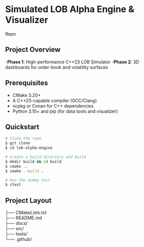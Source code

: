 # Simulated LOB Alpha Engine & Visualizer

Repo

## Project Overview

-**Phase 1**: High-performance C++23 LOB Simulator
-**Phase 2**: 3D dashboards for order-book and volatility surfaces

## Prerequisites

- CMake 3.20+
- A C++23-capable compiler (GCC/Clang)
- vcpkg or Conan for C++ dependencies
- Python 3.10+ and pip (for data tools and visualizer)

## Quickstart

```bash
# Clone the repo
$ git clone
$ cd lob-alpha-engine

# Create a build directory and build
$ mkdir build && cd build
$ cmake ..
$ cmake --build .

# Run the dummy test
$ ctest
```

## Project Layout

├── CMakeLists.txt       
├── README.md            
├── docs/                
├── src/                 
├── tests/               
└── .github/
